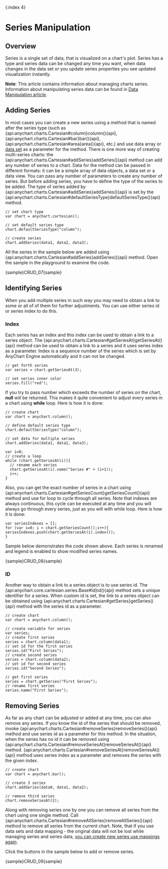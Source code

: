 {:index 4}
# Series Manipulation

## Overview

Series is a single set of data, that is visualized on a chart's plot. Series has a type and series data can be changed any time you want, when data changes in the data set or you update series properties you see updated visualization instantly.

**Note**: This article contains information about managing charts series. Information about manipulating series data can be found in [Data Manipulation article](../Working_with_Data/Data_Manipulation).

## Adding Series

In most cases you can create a new series using a method that is named after the series type (such as {api:anychart.charts.Cartesian#column}column(){api}, {api:anychart.charts.Cartesian#bar}bar(){api}, {api:anychart.charts.Cartesian#area}area(){api}, etc.) and use data array or [data set](Data_Sets) as a parameter for the method. There is one more way of creating multi-series charts: the {api:anychart.charts.Cartesian#addSeries}addSeries(){api} method can add any number of series to a chart. Data for the method can be passed in different formats: it can be a simple array of data objects, a data set or a data view. You can pass any number of parameters to create any number of series. But before adding series, you have to define the type of the series to be added. The type of series added by {api:anychart.charts.Cartesian#addSeries}addSeries(){api} is set by the {api:anychart.charts.Cartesian#defaultSeriesType}defaultSeriesType(){api} method.

```
// set chart type
var chart = anychart.cartesian();

// set default series type
chart.defaultSeriesType("column");

// create series
chart.addSeries(data1, data2, data3);
```

All the series in the sample below are added using {api:anychart.charts.Cartesian#addSeries}addSeries(){api} method. Open the sample in the playground to examine the code.

{sample}CRUD\_07{sample}

## Identifying Series

When you add multiple series in such way you may need to obtain a link to some or all of of them for further adjustments. You can use either series id or series index to do this.

### Index

Each series has an index and this index can be used to obtain a link to a series object. The {api:anychart.charts.Cartesian#getSeriesAt}getSeriesAt(){api} method can be used to obtain a link to a series and it uses series index as a parameter. Index is a sequence number of the series which is set by AnyChart Engine automatically and it can not be changed.

```
// get forth series
var series = chart.getSeriesAt(3);

// set series inner color
series.fill("red");
```

If you try to pass number which exceeds the number of series on the chart, **null** will be returned. This makes it quite convenient to adjust every series in a chart using **while** loop. Here is how it is done:

```
// create chart
var chart = anychart.column();

// define default series type
chart.defaultSeriesType("column");

// set data for multiple series
chart.addSeries(data1, data2, data3);

var i=0;
// create a loop
while (chart.getSeriesAt(i)){
  // rename each series
  chart.getSeriesAt(i).name("Series #" + (i+1));
  i++;
}
```

Also, you can get the exact number of series in a chart using {api:anychart.charts.Cartesian#getSeriesCount}getSeriesCount(){api} method and use for loop to cycle through all series. Note that indexes are always continuous, this cycle can be executed at any time and you will always go through every series, just as you will with while loop. Here is how it is done:

```
var seriesIndexes = [];
for (var i=0; i < chart.getSeriesCount();i++){
seriesIndexes.push(chart.getSeriesAt(i).index());
}
```

Sample below demonstrates the code shown above. Each series is renamed and legend is enabled to show modified series names.

{sample}CRUD\_08{sample}

### ID

Another way to obtain a link to a series object is to use series id. The {api:anychart.core.cartesian.series.Base#id}id(){api} method sets a unique identifier for a series. When custom id is set, the link to a series object can be obtained using {api:anychart.charts.Cartesian#getSeries}getSeries(){api} method with the series id as a parameter.

```
// create chart
var chart = anychart.column();

// create variable for series
var series;
// create first series
series = chart.column(data1);
// set id for the first series
series.id("First Series");
// create second series
series = chart.column(data2);
// set id for second series
series.id("Second Series");

// get first series
series = chart.getSeries("First Series");
// rename first series
series.name("First Series");
```

## Removing Series

As far as any chart can be adjusted or added at any time, you can also remove any series. If you know the id of the series that should be removed, invoke {api:anychart.charts.Cartesian#removeSeries}removeSeries(){api} method and use series id as a parameter for this method. In the situation, when the series has no id it can be removed using {api:anychart.charts.Cartesian#removeSeriesAt}removeSeriesAt(){api} method. {api:anychart.charts.Cartesian#removeSeriesAt}removeSeriesAt(){api} method uses series index as a parameter and removes the series with the given index.

```
// create chart
var chart = anychart.bar();

// create 3 series
chart.addSeries(data0, data1, data2);

// remove third series
chart.removeSeriesAt(2);
```

Along with removing series one by one you can remove all series from the chart using one single method. Call {api:anychart.charts.Cartesian#removeAllSeries}removeAllSeries(){api} method to remove all series from the current chart. Note, that if you use data sets and data mapping - the original data will not be  lost while managing series and series data, [you can create new series use mappings again](../Working_with_Data/Data_Sets).
  
Click the buttons in the sample below to add or remove series.

{sample}CRUD\_09{sample}
